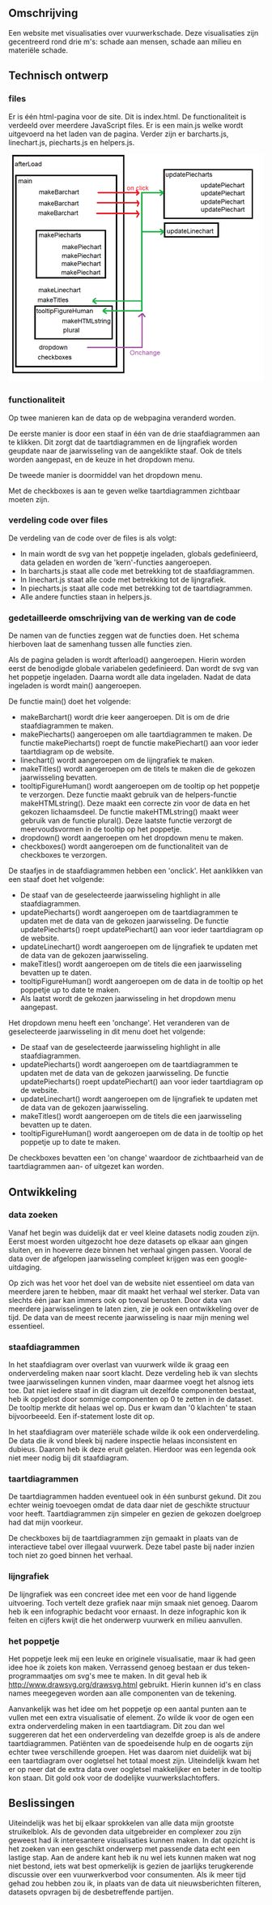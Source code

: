 ## Omschrijving

Een website met visualisaties over vuurwerkschade. Deze visualisaties zijn gecentreerd rond drie m's: schade aan mensen, schade aan milieu en materiële schade.  

## Technisch ontwerp
### files
Er is één html-pagina voor de site. Dit is index.html.
De functionaliteit is verdeeld over meerdere JavaScript files.
Er is een main.js welke wordt uitgevoerd na het laden van de pagina.
Verder zijn er barcharts.js, linechart.js, piecharts.js en helpers.js.

![](docs/imagesProcess/flowFunctions.png)

### functionaliteit
Op twee manieren kan de data op de webpagina veranderd worden.

De eerste manier is door een staaf in één van de drie staafdiagrammen aan te klikken. Dit zorgt dat de taartdiagrammen en de lijngrafiek worden geupdate naar de jaarwisseling van de aangeklikte staaf. Ook de titels worden aangepast, en de keuze in het dropdown menu.

De tweede manier is doormiddel van het dropdown menu.

Met de checkboxes is aan te geven welke taartdiagrammen zichtbaar moeten zijn.

### verdeling code over files
De verdeling van de code over de files is als volgt:
- In main wordt de svg van het poppetje ingeladen, globals gedefinieerd, data geladen en worden de 'kern'-functies aangeroepen.
- In barcharts.js staat alle code met betrekking tot de staafdiagrammen.
- In linechart.js staat alle code met betrekking tot de lijngrafiek.
- In piecharts.js staat alle code met betrekking tot de taartdiagrammen.
- Alle andere functies staan in helpers.js.

### gedetailleerde omschrijving van de werking van de code
De namen van de functies zeggen wat de functies doen.
Het schema hierboven laat de samenhang tussen alle functies zien.

Als de pagina geladen is wordt afterload() aangeroepen.
Hierin worden eerst de benodigde globale variabelen gedefinieerd.
Dan wordt de svg van het poppetje ingeladen.
Daarna wordt alle data ingeladen.
Nadat de data ingeladen is wordt main() aangeroepen.

De functie main() doet het volgende:
- makeBarchart() wordt drie keer aangeroepen. Dit is om de drie staafdiagrammen te maken.
- makePiecharts() aangeroepen om alle taartdiagrammen te maken. De functie makePiecharts() roept de functie makePiechart() aan voor ieder taartdiagram op de website. 
- linechart() wordt aangeroepen om de lijngrafiek te maken.
- makeTitles() wordt aangeroepen om de titels te maken die de gekozen jaarwisseling bevatten.
- tooltipFigureHuman() wordt aangeroepen om de tooltip op het poppetje te verzorgen. Deze functie maakt gebruik van de helpers-functie makeHTMLstring(). Deze maakt een correcte zin voor de data en het gekozen lichaamsdeel. De functie makeHTMLstring() maakt weer gebruik van de functie plural(). Deze laatste functie verzorgt de meervoudsvormen in de tooltip op het poppetje.
- dropdown() wordt aangeroepen om het dropdown menu te maken.
- checkboxes() wordt aangeroepen om de functionaliteit van de checkboxes te verzorgen.

De staafjes in de staafdiagrammen hebben een 'onclick'. Het aanklikken van een staaf doet het volgende:
- De staaf van de geselecteerde jaarwisseling highlight in alle staafdiagrammen.
- updatePiecharts() wordt aangeroepen om de taartdiagrammen te updaten met de data van de gekozen jaarwisseling. De functie updatePiecharts() roept updatePiechart() aan voor ieder taartdiagram op de website.
- updateLinechart() wordt aangeroepen om de lijngrafiek te updaten met de data van de gekozen jaarwisseling.
- makeTitles() wordt aangeroepen om de titels die een jaarwisseling bevatten up te daten.
- tooltipFigureHuman() wordt aangeroepen om de data in de tooltip op het poppetje up to date te maken.
- Als laatst wordt de gekozen jaarwisseling in het dropdown menu aangepast.

Het dropdown menu heeft een 'onchange'. Het veranderen van de geselecteerde jaarwisseling in dit menu doet het volgende:
- De staaf van de geselecteerde jaarwisseling highlight in alle staafdiagrammen.
- updatePiecharts() wordt aangeroepen om de taartdiagrammen te updaten met de data van de gekozen jaarwisseling. De functie updatePiecharts() roept updatePiechart() aan voor ieder taartdiagram op de website.
- updateLinechart() wordt aangeroepen om de lijngrafiek te updaten met de data van de gekozen jaarwisseling.
- makeTitles() wordt aangeroepen om de titels die een jaarwisseling bevatten up te daten.
- tooltipFigureHuman() wordt aangeroepen om de data in de tooltip op het poppetje up to date te maken.

De checkboxes bevatten een 'on change' waardoor de zichtbaarheid van de taartdiagrammen aan- of uitgezet kan worden.

## Ontwikkeling

### data zoeken
Vanaf het begin was duidelijk dat er veel kleine datasets nodig zouden zijn.
Eerst moest worden uitgezocht hoe deze datasets op elkaar aan gingen sluiten, en in hoeverre deze binnen het verhaal gingen passen.
Vooral de data over de afgelopen jaarwisseling compleet krijgen was een google-uitdaging.

Op zich was het voor het doel van de website niet essentieel om data van meerdere jaren te hebben, maar dit maakt het
verhaal wel sterker. Data van slechts één jaar kan immers ook op toeval berusten. Door data van meerdere jaarwisselingen te laten zien, zie je ook een ontwikkeling over de tijd.
De data van de meest recente jaarwisseling is naar mijn mening wel essentieel.

### staafdiagrammen
In het staafdiagram over overlast van vuurwerk wilde ik graag een onderverdeling maken
naar soort klacht. Deze verdeling heb ik van slechts twee jaarwisselingen kunnen vinden, maar daarmee voegt het alsnog iets toe.
Dat niet iedere staaf in dit diagram uit dezelfde componenten bestaat, heb ik opgelost door sommige
componenten op 0 te zetten in de dataset. De tooltip merkte dit helaas wel op. Dus er kwam dan '0 klachten' te staan
bijvoorbeeeld. Een if-statement loste dit op.

In het staafdiagram over materiële schade wilde ik ook een onderverdeling. De data die ik vond bleek bij nadere inspectie helaas inconsistent en dubieus. Daarom heb ik deze eruit gelaten. Hierdoor was een legenda ook niet meer nodig bij dit staafdiagram.

### taartdiagrammen
De taartdiagrammen hadden eventueel ook in één sunburst gekund. Dit zou echter weinig toevoegen omdat de data daar niet de geschikte
structuur voor heeft. Taartdiagrammen zijn simpeler en gezien de gekozen doelgroep had dat mijn voorkeur.

De checkboxes bij de taartdiagrammen zijn gemaakt in plaats van de interactieve tabel over illegaal vuurwerk.
Deze tabel paste bij nader inzien toch niet zo goed binnen het verhaal.

### lijngrafiek
De lijngrafiek was een concreet idee met een voor de hand liggende uitvoering. Toch vertelt deze grafiek naar mijn smaak niet genoeg. Daarom heb ik een infographic bedacht voor ernaast. In deze infographic kon ik feiten en cijfers kwijt die het onderwerp vuurwerk en milieu aanvullen.

### het poppetje
Het poppetje leek mij een leuke en originele visualisatie, maar ik had geen idee hoe ik zoiets kon maken.
Verrassend genoeg bestaan er dus teken-programmaatjes om svg's mee te maken.
In dit geval heb ik http://www.drawsvg.org/drawsvg.html gebruikt.
Hierin kunnen id's en class names meegegeven worden aan alle componenten van de tekening.

Aanvankelijk was het idee om het poppetje op een aantal punten aan te vullen met een extra visualisatie of element. Zo wilde ik voor de ogen een extra onderverdeling maken in een taartdiagram.
Dit zou dan wel suggereren dat het een onderverdeling van dezelfde groep is als de andere taartdiagrammen.
Patiënten van de spoedeisende hulp en de oogarts zijn echter twee verschillende groepen.
Het was daarom niet duidelijk wat bij een taartdiagram over oogletsel het totaal moest zijn.
Uiteindelijk kwam het er op neer dat de extra data over oogletsel makkelijker en beter in de tooltip kon staan.
Dit gold ook voor de dodelijke vuurwerkslachtoffers.

## Beslissingen
Uiteindelijk was het bij elkaar sprokkelen van alle data mijn grootste struikelblok. Als de gevonden data uitgebreider en complexer zou zijn geweest had ik interesantere visualisaties kunnen maken. In dat opzicht is het zoeken van een geschikt onderwerp met passende data echt een lastige stap. Aan de andere kant heb ik nu wel iets kunnen maken wat nog niet bestond, iets wat best opmerkelijk is gezien de jaarlijks terugkerende discussie over een vuurwerkverbod voor consumenten. 
Als ik meer tijd gehad zou hebben zou ik, in plaats van de data uit nieuwsberichten filteren, datasets opvragen bij de desbetreffende partijen. 
